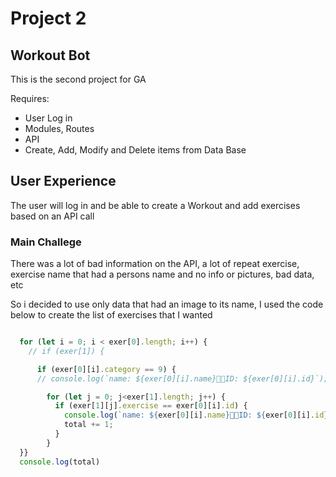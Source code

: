 # Project 2

## Workout Bot

This is the second project for GA

Requires:

* User Log in
* Modules, Routes
* API
* Create, Add, Modify and Delete items from Data Base

## User Experience

The user will log in and be able to create a Workout and add exercises based on an API call

### Main Challege

There was a lot of bad information on the API, a lot of repeat exercise, exercise name that had a persons name and no info or pictures, bad data, etc

So i decided to use only data that had an image to its name, I used the code below to create the list of exercises that I wanted


``` javascript

  for (let i = 0; i < exer[0].length; i++) {
    // if (exer[1]) {

      if (exer[0][i].category == 9) {
      // console.log(`name: ${exer[0][i].name}💃🏻ID: ${exer[0][i].id}`);

        for (let j = 0; j<exer[1].length; j++) {
          if (exer[1][j].exercise == exer[0][i].id) {
            console.log(`name: ${exer[0][i].name}💃🏻ID: ${exer[0][i].id} 🙈Image:${exer[1][j].image}`);
            total += 1;
          }
        }
  }}
  console.log(total)

```

